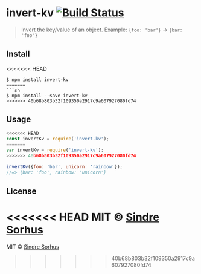 # invert-kv [![Build Status](https://travis-ci.org/sindresorhus/invert-kv.svg?branch=master)](https://travis-ci.org/sindresorhus/invert-kv)

> Invert the key/value of an object. Example: `{foo: 'bar'}` → `{bar: 'foo'}`


## Install

<<<<<<< HEAD
```
$ npm install invert-kv
=======
```sh
$ npm install --save invert-kv
>>>>>>> 40b68b803b32f109350a2917c9a607927080fd74
```


## Usage

```js
<<<<<<< HEAD
const invertKv = require('invert-kv');
=======
var invertKv = require('invert-kv');
>>>>>>> 40b68b803b32f109350a2917c9a607927080fd74

invertKv({foo: 'bar', unicorn: 'rainbow'});
//=> {bar: 'foo', rainbow: 'unicorn'}
```


## License

<<<<<<< HEAD
MIT © [Sindre Sorhus](https://sindresorhus.com)
=======
MIT © [Sindre Sorhus](http://sindresorhus.com)
>>>>>>> 40b68b803b32f109350a2917c9a607927080fd74
